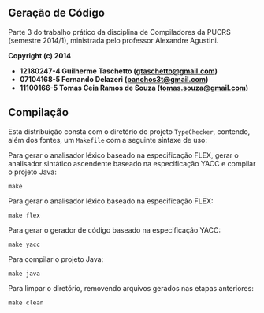 ## Geração de Código

Parte 3 do trabalho prático da disciplina de Compiladores da PUCRS (semestre 2014/1), ministrada pelo professor Alexandre Agustini.

**Copyright (c) 2014**
* **12180247-4 Guilherme Taschetto (gtaschetto@gmail.com)**
* **07104168-5 Fernando Delazeri (panchos3t@gmail.com)**
* **11100166-5 Tomas Ceia Ramos de Souza (tomas.souza@gmail.com)**

## Compilação

Esta distribuição consta com o diretório do projeto `TypeChecker`, contendo, além dos fontes, um `Makefile` com a seguinte sintaxe de uso:

Para gerar o analisador léxico baseado na especificação FLEX, gerar o analisador sintático ascendente baseado na especificação YACC e compilar o projeto Java:

    make
    
Para gerar o analisador léxico baseado na especificação FLEX:

    make flex

Para gerar o gerador de código baseado na especificação YACC:

    make yacc
    
Para compilar o projeto Java:

    make java

Para limpar o diretório, removendo arquivos gerados nas etapas anteriores:

    make clean
